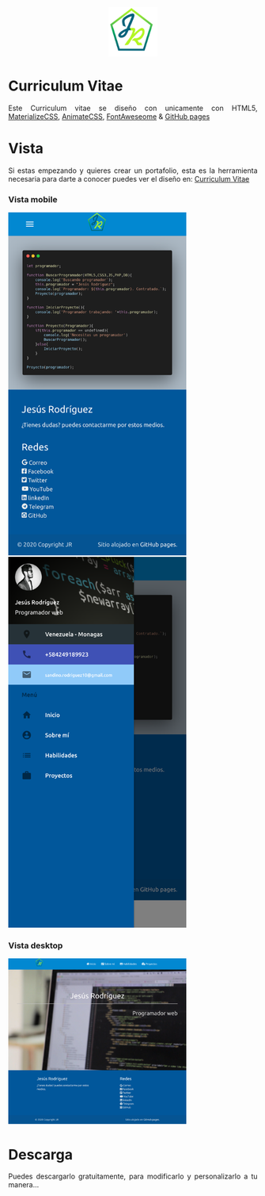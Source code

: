 <p align="center"><img src="images/logo.png" width="100px"></p>
<h1>Curriculum Vitae</h1>
<p align="justify">Este Curriculum vitae se diseño con unicamente con HTML5,
  <a href="https://materializecss.com" target="_blank">MaterializeCSS</a>,
  <a href="https://daneden.github.io/animate.css/" target="_blank">AnimateCSS</a>,
  <a href="https://fontawesome.com/" target="_blank">FontAweseome</a> &
  <a href="https://pages.github.com/" target="_blank">GitHub pages</a>
</p>

<h1>Vista</h1>
<p align="justify">Si estas empezando y quieres crear un portafolio, esta es la herramienta necesaria para darte a conocer puedes ver el diseño en: <a href="https://jesanrocks.github.io/CurriculumVitae" target="_blank">Curriculum Vitae</a></p>
<p align="center">
  <h3>Vista mobile</h3>
  <img src="images/screenshots/1.png" width="360px">
  <img src="images/screenshots/2.png" width="360px">
  <h3>Vista desktop</h3>
  <img src="images/screenshots/3.png" width="360px">
</p>
<h1>Descarga</h1>
<p align="justify">Puedes descargarlo gratuitamente, para modificarlo y personalizarlo a tu manera...</p>
